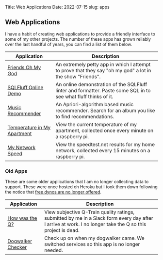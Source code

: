 Title: Web Applications
Date: 2022-07-15
slug: apps

## Web Applications

I have a habit of creating web applications to provide a friendly interface to some of my other projects. The number of these apps has grown reliably over the last handful of years, you can find a list of them below.

| Application                                                                   | Description                                                                                                     |
| ----------------------------------------------------------------------------- | --------------------------------------------------------------------------------------------------------------- |
| [Friends Oh My God](https://friends-omg.herokuapp.com/)                       | An extremely petty app in which I attempt to prove that they say "oh my god" a lot in the show "Friends".       |
| [SQLFluff Online Demo](https://online.sqlfluff.com/)                          | An online demonstration of the SQLFluff linter and formatter. Paste some SQL in to see what fluff thinks of it. |
| [Music Recommender](https://nolans-recommender.herokuapp.com/)                | An Apriori-algorithm based music recommender. Search for an album you like to find recommendations.             |
| [Temperature in My Apartment](https://temp-in-nolans-apartment.onrender.com/) | View the current temperature of my apartment, collected once every minute on a raspberry pi.                    |
| [My Network Speed](https://nolans-network-speed.onrender.com/)                | View the speedtest.net results for my home network, collected every 15 minutes on a raspberry pi.               |

### Old Apps

These are some older applications that I am no longer collecting data to support. These were once hosted oh Heroku but I took them down following the notice that [free dynos are no longer offered](https://blog.heroku.com/next-chapter).

| Application                                                             | Description                                                                                                                                                |
| ----------------------------------------------------------------------- | ---------------------------------------------------------------------------------------------------------------------------------------------------------- |
| [How was the Q?](https://github.com/nolanbconaway/how-was-the-q)        | View subjective Q-Train quality ratings, submitted by me in a Slack form every day after I arrive at work. I no longer take the Q so this project is dead. |
| [Dogwalker Checker](https://github.com/nolanbconaway/dogwalker-checker) | Check up on when my dogwalker came. We switched services so this app is no longer needed.                                                                  |




